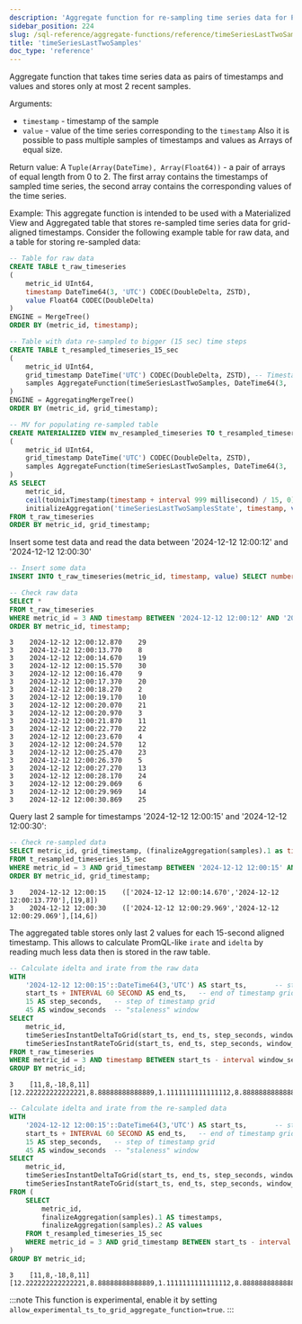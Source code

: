 ```yaml
---
description: 'Aggregate function for re-sampling time series data for PromQL-like irate and idelta calculation'
sidebar_position: 224
slug: /sql-reference/aggregate-functions/reference/timeSeriesLastTwoSamples
title: 'timeSeriesLastTwoSamples'
doc_type: 'reference'
---
```


Aggregate function that takes time series data as pairs of timestamps and values and stores only at most 2 recent samples.

Arguments:
- `timestamp` - timestamp of the sample
- `value` - value of the time series corresponding to the `timestamp`
Also it is possible to pass multiple samples of timestamps and values as Arrays of equal size.

Return value:
A `Tuple(Array(DateTime), Array(Float64))` - a pair of arrays of equal length from 0 to 2. The first array contains the timestamps of sampled time series, the second array contains the corresponding values of the time series.

Example:
This aggregate function is intended to be used with a Materialized View and Aggregated table that stores re-sampled time series data for grid-aligned timestamps.
Consider the following example table for raw data, and a table for storing re-sampled data:

```sql
-- Table for raw data
CREATE TABLE t_raw_timeseries
(
    metric_id UInt64,
    timestamp DateTime64(3, 'UTC') CODEC(DoubleDelta, ZSTD),
    value Float64 CODEC(DoubleDelta)
)
ENGINE = MergeTree()
ORDER BY (metric_id, timestamp);

-- Table with data re-sampled to bigger (15 sec) time steps
CREATE TABLE t_resampled_timeseries_15_sec
(
    metric_id UInt64,
    grid_timestamp DateTime('UTC') CODEC(DoubleDelta, ZSTD), -- Timestamp aligned to 15 sec
    samples AggregateFunction(timeSeriesLastTwoSamples, DateTime64(3, 'UTC'), Float64)
)
ENGINE = AggregatingMergeTree()
ORDER BY (metric_id, grid_timestamp);

-- MV for populating re-sampled table
CREATE MATERIALIZED VIEW mv_resampled_timeseries TO t_resampled_timeseries_15_sec
(
    metric_id UInt64,
    grid_timestamp DateTime('UTC') CODEC(DoubleDelta, ZSTD),
    samples AggregateFunction(timeSeriesLastTwoSamples, DateTime64(3, 'UTC'), Float64)
)
AS SELECT
    metric_id,
    ceil(toUnixTimestamp(timestamp + interval 999 millisecond) / 15, 0) * 15 AS grid_timestamp,   -- Round timestamp up to the next grid point
    initializeAggregation('timeSeriesLastTwoSamplesState', timestamp, value) AS samples
FROM t_raw_timeseries
ORDER BY metric_id, grid_timestamp;
```

Insert some test data and read the data between '2024-12-12 12:00:12' and '2024-12-12 12:00:30'
```sql
-- Insert some data
INSERT INTO t_raw_timeseries(metric_id, timestamp, value) SELECT number%10 AS metric_id, '2024-12-12 12:00:00'::DateTime64(3, 'UTC') + interval ((number/10)%100)*900 millisecond as timestamp, number%3+number%29 AS value FROM numbers(1000);

-- Check raw data
SELECT *
FROM t_raw_timeseries
WHERE metric_id = 3 AND timestamp BETWEEN '2024-12-12 12:00:12' AND '2024-12-12 12:00:31'
ORDER BY metric_id, timestamp;
```

```response
3    2024-12-12 12:00:12.870    29
3    2024-12-12 12:00:13.770    8
3    2024-12-12 12:00:14.670    19
3    2024-12-12 12:00:15.570    30
3    2024-12-12 12:00:16.470    9
3    2024-12-12 12:00:17.370    20
3    2024-12-12 12:00:18.270    2
3    2024-12-12 12:00:19.170    10
3    2024-12-12 12:00:20.070    21
3    2024-12-12 12:00:20.970    3
3    2024-12-12 12:00:21.870    11
3    2024-12-12 12:00:22.770    22
3    2024-12-12 12:00:23.670    4
3    2024-12-12 12:00:24.570    12
3    2024-12-12 12:00:25.470    23
3    2024-12-12 12:00:26.370    5
3    2024-12-12 12:00:27.270    13
3    2024-12-12 12:00:28.170    24
3    2024-12-12 12:00:29.069    6
3    2024-12-12 12:00:29.969    14
3    2024-12-12 12:00:30.869    25
```

Query last 2 sample for timestamps '2024-12-12 12:00:15' and '2024-12-12 12:00:30':
```sql
-- Check re-sampled data
SELECT metric_id, grid_timestamp, (finalizeAggregation(samples).1 as timestamp, finalizeAggregation(samples).2 as value) 
FROM t_resampled_timeseries_15_sec
WHERE metric_id = 3 AND grid_timestamp BETWEEN '2024-12-12 12:00:15' AND '2024-12-12 12:00:30'
ORDER BY metric_id, grid_timestamp;
```

```response
3    2024-12-12 12:00:15    (['2024-12-12 12:00:14.670','2024-12-12 12:00:13.770'],[19,8])
3    2024-12-12 12:00:30    (['2024-12-12 12:00:29.969','2024-12-12 12:00:29.069'],[14,6])
```

The aggregated table stores only last 2 values for each 15-second aligned timestamp. This allows to calculate PromQL-like `irate` and `idelta` by reading much less data then is stored in the raw table.

```sql
-- Calculate idelta and irate from the raw data
WITH
    '2024-12-12 12:00:15'::DateTime64(3,'UTC') AS start_ts,       -- start of timestamp grid
    start_ts + INTERVAL 60 SECOND AS end_ts,   -- end of timestamp grid
    15 AS step_seconds,   -- step of timestamp grid
    45 AS window_seconds  -- "staleness" window
SELECT
    metric_id,
    timeSeriesInstantDeltaToGrid(start_ts, end_ts, step_seconds, window_seconds)(timestamp, value),
    timeSeriesInstantRateToGrid(start_ts, end_ts, step_seconds, window_seconds)(timestamp, value)
FROM t_raw_timeseries
WHERE metric_id = 3 AND timestamp BETWEEN start_ts - interval window_seconds seconds AND end_ts
GROUP BY metric_id;
```

```response
3    [11,8,-18,8,11]    [12.222222222222221,8.88888888888889,1.1111111111111112,8.88888888888889,12.222222222222221]
```

```sql
-- Calculate idelta and irate from the re-sampled data
WITH
    '2024-12-12 12:00:15'::DateTime64(3,'UTC') AS start_ts,       -- start of timestamp grid
    start_ts + INTERVAL 60 SECOND AS end_ts,   -- end of timestamp grid
    15 AS step_seconds,   -- step of timestamp grid
    45 AS window_seconds  -- "staleness" window
SELECT
    metric_id,
    timeSeriesInstantDeltaToGrid(start_ts, end_ts, step_seconds, window_seconds)(timestamps, values),
    timeSeriesInstantRateToGrid(start_ts, end_ts, step_seconds, window_seconds)(timestamps, values)
FROM (
    SELECT
        metric_id,
        finalizeAggregation(samples).1 AS timestamps,
        finalizeAggregation(samples).2 AS values
    FROM t_resampled_timeseries_15_sec
    WHERE metric_id = 3 AND grid_timestamp BETWEEN start_ts - interval window_seconds seconds AND end_ts
)
GROUP BY metric_id;
```

```response
3    [11,8,-18,8,11]    [12.222222222222221,8.88888888888889,1.1111111111111112,8.88888888888889,12.222222222222221]
```

:::note
This function is experimental, enable it by setting `allow_experimental_ts_to_grid_aggregate_function=true`.
:::
